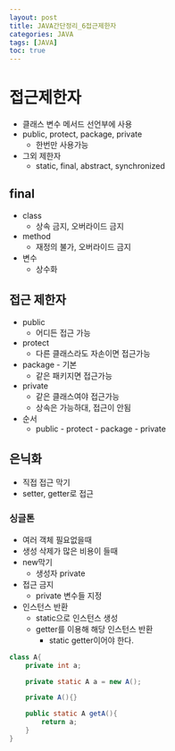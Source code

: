 ```yaml
---
layout: post
title: JAVA간단정리_6접근제한자
categories: JAVA
tags: [JAVA]
toc: true
---
```


# 접근제한자
- 클래스 변수 메서드 선언부에 사용
- public, protect, package, private
  - 한번만 사용가능
- 그외 제한자
  - static, final, abstract, synchronized

## final
- class
  - 상속 금지, 오버라이드 금지
- method
  - 재정의 불가, 오버라이드 금지
- 변수
  - 상수화

## 접근 제한자
- public
  - 어디든 접근 가능
- protect
  - 다른 클래스라도 자손이면 접근가능
- package - 기본
  - 같은 패키지면 접근가능
- private
  - 같은 클래스여야 접근가능
  - 상속은 가능하대, 접근이 안됨
- 순서
  - public - protect - package - private

## 은닉화
- 직접 접근 막기
- setter, getter로 접근


### 싱글톤
- 여러 객체 필요없을때
- 생성 삭제가 많은 비용이 들때
- new막기
  - 생성자 private
- 접근 금지 
  - private 변수들 지정
- 인스턴스 반환
  - static으로 인스턴스 생성
  - getter를 이용해 해당 인스턴스 반환
    - static getter이어야 한다.

```java
class A{
    private int a;

    private static A a = new A();

    private A(){}

    public static A getA(){
        return a;
    }
}

```